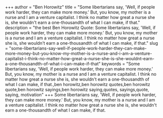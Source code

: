 +++
author = "Ben Horowitz"
title = "Some libertarians say, 'Well, if people work harder, they can make more money.' But, you know, my mother is a nurse and I am a venture capitalist. I think no matter how great a nurse she is, she wouldn't earn a one-thousandth of what I can make, if that."
description = "the best Ben Horowitz Quote: Some libertarians say, 'Well, if people work harder, they can make more money.' But, you know, my mother is a nurse and I am a venture capitalist. I think no matter how great a nurse she is, she wouldn't earn a one-thousandth of what I can make, if that."
slug = "some-libertarians-say-well-if-people-work-harder-they-can-make-more-money-but-you-know-my-mother-is-a-nurse-and-i-am-a-venture-capitalist-i-think-no-matter-how-great-a-nurse-she-is-she-wouldnt-earn-a-one-thousandth-of-what-i-can-make-if-that"
keywords = "Some libertarians say, 'Well, if people work harder, they can make more money.' But, you know, my mother is a nurse and I am a venture capitalist. I think no matter how great a nurse she is, she wouldn't earn a one-thousandth of what I can make, if that.,ben horowitz,ben horowitz quotes,ben horowitz quote,ben horowitz sayings,ben horowitz saying,quotes, sayings,quote, saying, motivation"
+++
Some libertarians say, 'Well, if people work harder, they can make more money.' But, you know, my mother is a nurse and I am a venture capitalist. I think no matter how great a nurse she is, she wouldn't earn a one-thousandth of what I can make, if that.
